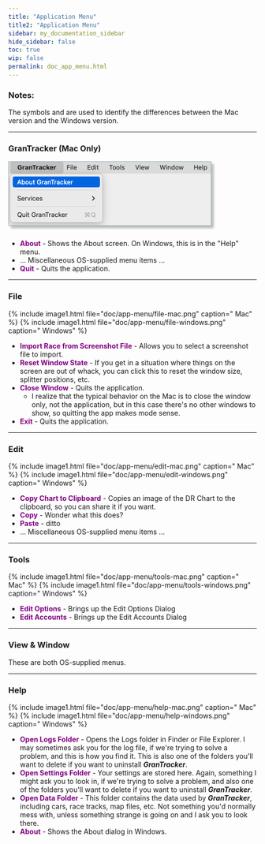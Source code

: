 ```yaml
---
title: "Application Menu"
title2: "Application Menu"
sidebar: my_documentation_sidebar
hide_sidebar: false
toc: true
wip: false
permalink: doc_app_menu.html
---
```


### Notes:

The symbols <i class='fa fa-apple'></i> and <i class='fa fa-windows'></i> are used to identify the differences between the Mac version and the Windows version.
<br/>

<hr class="normal"/>

<div class="my_div-with-h3-mac">
<h3 id="grantracker" style="clickable-header top-level-header" >GranTracker <span style="font-size: 16px !important">(Mac Only)</span></h3>
</div>

![](images/doc/app-menu/grantracker.png)

* <span style="color:purple"><strong>About</strong></span> - Shows the About screen. On Windows, this is in the "Help" menu.
* ... Miscellaneous OS-supplied menu items ...
* <span style="color:purple"><strong>Quit</strong></span> - Quits the application.

<hr class="normal"/>

### File

<div class="my_flexbox-image-container my_figcaption-centered">
{% include image1.html file="doc/app-menu/file-mac.png" caption="<i class='fa fa-apple'></i> Mac" %}
{% include image1.html file="doc/app-menu/file-windows.png" caption="<i class='fa fa-windows'></i> Windows" %}
</div>

* <span style="color:purple"><strong>Import Race from Screenshot File</strong></span> - Allows you to select a screenshot file to import.
* <span style="color:purple"><strong>Reset Window State</strong></span> - If you get in a situation where things on the screen are out of whack, you can click this to reset the window size, splitter positions, etc.
* <span style="color:purple"><i class='fa fa-apple'></i> <strong>Close Window</strong></span> - Quits the application.
  * I realize that the typical behavior on the Mac is to close the window only, not the application, but in this case there's no other windows to show, so quitting the app makes mode sense.
* <span style="color:purple"><i class='fa fa-windows'></i> <strong>Exit</strong></span> - Quits the application.

<hr class="normal"/>


### Edit

<div class="my_flexbox-image-container my_figcaption-centered">
{% include image1.html file="doc/app-menu/edit-mac.png" caption="<i class='fa fa-apple'></i> Mac" %}
{% include image1.html file="doc/app-menu/edit-windows.png" caption="<i class='fa fa-windows'></i> Windows" %}
</div>

* <span style="color:purple"><strong>Copy Chart to Clipboard</strong></span> - Copies an image of the DR Chart to the clipboard, so you can share it if you want.
* <span style="color:purple"><strong>Copy</strong></span> - Wonder what this does?
* <span style="color:purple"><strong>Paste</strong></span> - ditto
* <i class='fa fa-apple'></i> ... Miscellaneous OS-supplied menu items ...


<hr class="normal"/>

### Tools

<div class="my_flexbox-image-container my_figcaption-centered">
{% include image1.html file="doc/app-menu/tools-mac.png" caption="<i class='fa fa-apple'></i> Mac" %}
{% include image1.html file="doc/app-menu/tools-windows.png" caption="<i class='fa fa-windows'></i> Windows" %}
</div>

* <span style="color:purple"><strong>Edit Options</strong></span> - Brings up the Edit Options Dialog
* <span style="color:purple"><strong>Edit Accounts</strong></span> - Brings up the Edit Accounts Dialog


<hr class="normal"/>

### View & Window

These are both OS-supplied menus.


<hr class="normal"/>


### Help

<div class="my_flexbox-image-container my_figcaption-centered">
{% include image1.html file="doc/app-menu/help-mac.png" caption="<i class='fa fa-apple'></i> Mac" %}
{% include image1.html file="doc/app-menu/help-windows.png" caption="<i class='fa fa-windows'></i> Windows" %}
</div>

* <span style="color:purple"><strong>Open Logs Folder</strong></span> - Opens the Logs folder in Finder or File Explorer. I may sometimes ask you for the log file, if we're trying to solve a problem, and this is how you find it. This is also one of the folders you'll want to delete if you want to uninstall ***GranTracker***.
* <span style="color:purple"><strong>Open Settings Folder</strong></span> - Your settings are stored here. Again, something I might ask you to look in, if we're trying to solve a problem, and also one of the folders you'll want to delete if you want to uninstall ***GranTracker***.
* <span style="color:purple"><strong>Open Data Folder</strong></span> - This folder contains the data used by ***GranTracker***, including cars, race tracks, map files, etc. Not something you'd normally mess with, unless something strange is going on and I ask you to look there.
* <span style="color:purple"><i class='fa fa-windows'></i> <strong>About</strong></span> - Shows the About dialog in Windows.
